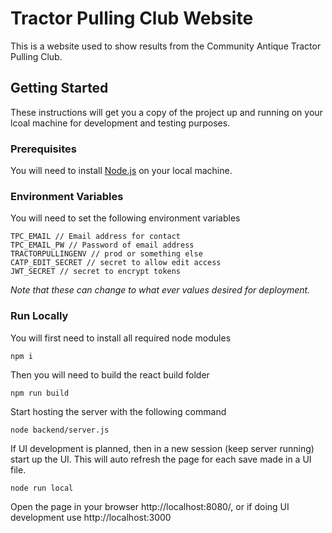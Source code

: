 # Tractor Pulling Club Website

This is a website used to show results from the Community Antique Tractor Pulling Club.

## Getting Started

These instructions will get you a copy of the project up and running on your lcoal machine for development and testing purposes.

### Prerequisites

You will need to install [Node.js](https://nodejs.org/en/download/) on your local machine.

### Environment Variables

You will need to set the following environment variables

```
TPC_EMAIL // Email address for contact
TPC_EMAIL_PW // Password of email address
TRACTORPULLINGENV // prod or something else
CATP_EDIT_SECRET // secret to allow edit access
JWT_SECRET // secret to encrypt tokens
```

_Note that these can change to what ever values desired for deployment._

### Run Locally

You will first need to install all required node modules

```
npm i
```

Then you will need to build the react build folder

```
npm run build
```

Start hosting the server with the following command

```
node backend/server.js
```

If UI development is planned, then in a new session (keep server running) start up the UI. This will auto refresh the page for each save made in a UI file.

```
node run local
```

Open the page in your browser http://localhost:8080/, or if doing UI development use http://localhost:3000

